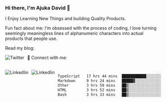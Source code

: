### Hi there, I'm Ajuka David 🥷

I Enjoy Learning New Things and building Quality Products.

Fun fact about me: I'm obsessed with the process of coding, I love turning seemingly meaningless lines of alphanumeric characters into actual products that people use.

Read my blog:

<a href="https://tobit.hashnode.dev/"> <img src="https://img.shields.io/badge/Hashnode-2962FF?style=for-the-badge&logo=hashnode&logoColor=white"
     alt="Twitter"
     style="float: left; margin-right: 10px;" /> </a>


📱 Connect with me: 

<br />
<a href="https://www.linkedin.com/in/david-ajuka-630660144/"> <img src="https://img.shields.io/badge/LinkedIn-0077B5?style=for-the-badge&logo=linkedin&logoColor=white"
     alt="LinkedIin"
     style="float: left; margin-right: 10px;" /> </a> <a href="mailto:ajuka.zephiniah@gmail.com"> <img src="https://img.shields.io/badge/Gmail-D14836?style=for-the-badge&logo=gmail&logoColor=white"
     alt="LinkedIin"
     style="float: left; margin-right: 10px;" /> </a>
     

<!--START_SECTION:waka-->

```txt
TypeScript   17 hrs 44 mins  ███████████░░░░░░░░░░░░░░   43.92 %
Markdown     9 hrs 24 mins   █████▓░░░░░░░░░░░░░░░░░░░   23.30 %
Other        3 hrs 59 mins   ██▒░░░░░░░░░░░░░░░░░░░░░░   09.90 %
HTML         3 hrs 52 mins   ██▒░░░░░░░░░░░░░░░░░░░░░░   09.59 %
Bash         3 hrs 33 mins   ██▒░░░░░░░░░░░░░░░░░░░░░░   08.81 %
```

<!--END_SECTION:waka-->
